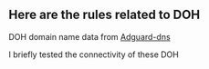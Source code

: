 ## Here are the rules related to DOH

DOH domain name data from [Adguard-dns](https://adguard-dns.io/kb/zh-CN/general/dns-providers/)

I briefly tested the connectivity of these DOH
